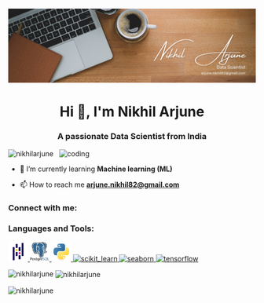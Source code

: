 ![logo](https://github.com/NikhilArjune/NikhilArjune/blob/main/Brown%20Wood%20Minimalist%20Profile%20LinkedIn%20Banner.png)
<h1 align="center">Hi 👋, I'm Nikhil Arjune</h1>
<h3 align="center">A passionate Data Scientist from India</h3>

<img align="right" alt="coding" width="400" src="">

<p align="left"> <img src="https://komarev.com/ghpvc/?username=nikhilarjune&label=Profile%20views&color=0e75b6&style=flat" alt="nikhilarjune" /> </p>

- 🌱 I’m currently learning **Machine learning (ML)**

- 📫 How to reach me **arjune.nikhil82@gmail.com**

<h3 align="left">Connect with me:</h3>
<p align="left">
</p>

<h3 align="left">Languages and Tools:</h3>
<p align="left"> <a href="https://pandas.pydata.org/" target="_blank" rel="noreferrer"> <img src="https://raw.githubusercontent.com/devicons/devicon/2ae2a900d2f041da66e950e4d48052658d850630/icons/pandas/pandas-original.svg" alt="pandas" width="40" height="40"/> </a> <a href="https://www.postgresql.org" target="_blank" rel="noreferrer"> <img src="https://raw.githubusercontent.com/devicons/devicon/master/icons/postgresql/postgresql-original-wordmark.svg" alt="postgresql" width="40" height="40"/> </a> <a href="https://www.python.org" target="_blank" rel="noreferrer"> <img src="https://raw.githubusercontent.com/devicons/devicon/master/icons/python/python-original.svg" alt="python" width="40" height="40"/> </a> <a href="https://scikit-learn.org/" target="_blank" rel="noreferrer"> <img src="https://upload.wikimedia.org/wikipedia/commons/0/05/Scikit_learn_logo_small.svg" alt="scikit_learn" width="40" height="40"/> </a> <a href="https://seaborn.pydata.org/" target="_blank" rel="noreferrer"> <img src="https://seaborn.pydata.org/_images/logo-mark-lightbg.svg" alt="seaborn" width="40" height="40"/> </a> <a href="https://www.tensorflow.org" target="_blank" rel="noreferrer"> <img src="https://www.vectorlogo.zone/logos/tensorflow/tensorflow-icon.svg" alt="tensorflow" width="40" height="40"/> </a> </p>

<p><img align="left" src="https://github-readme-stats.vercel.app/api/top-langs?username=nikhilarjune&show_icons=true&locale=en&layout=compact" alt="nikhilarjune" /></p>

<p>&nbsp;<img align="center" src="https://github-readme-stats.vercel.app/api?username=nikhilarjune&show_icons=true&locale=en" alt="nikhilarjune" /></p>

<p><img align="center" src="https://github-readme-streak-stats.herokuapp.com/?user=nikhilarjune&" alt="nikhilarjune" /></p>
